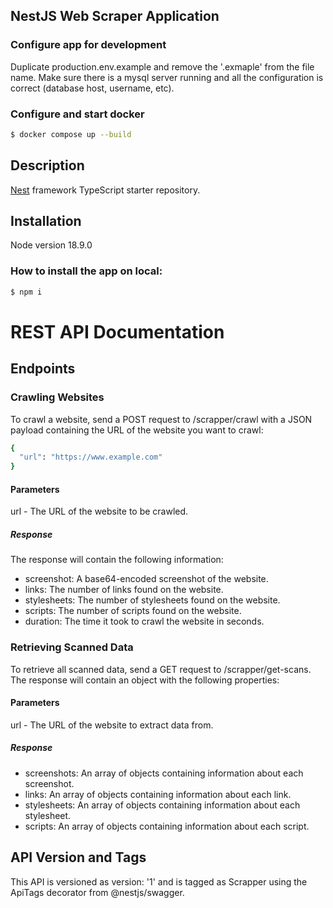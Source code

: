 ## NestJS Web Scraper Application
### Configure app for development
Duplicate production.env.example and remove the '.exmaple' from the file name.
Make sure there is a mysql server running and all the configuration is correct (database host, username, etc).

### Configure and start docker
```bash
$ docker compose up --build
```
## Description

[Nest](https://github.com/nestjs/nest) framework TypeScript starter repository.

## Installation

Node version 18.9.0

### How to install the app on local:

```bash
$ npm i
```


# REST API Documentation

## Endpoints

### Crawling Websites

To crawl a website, send a POST request to /scrapper/crawl with a JSON payload containing the URL of the website you
want to crawl:

```bash
{
  "url": "https://www.example.com"
}
```

#### Parameters

url - The URL of the website to be crawled.

##### Response

The response will contain the following information:

- screenshot: A base64-encoded screenshot of the website.
- links: The number of links found on the website.
- stylesheets: The number of stylesheets found on the website.
- scripts: The number of scripts found on the website.
- duration: The time it took to crawl the website in seconds.

### Retrieving Scanned Data

To retrieve all scanned data, send a GET request to /scrapper/get-scans. The response will contain an object with the
following properties:

#### Parameters

url - The URL of the website to extract data from.

##### Response

- screenshots: An array of objects containing information about each screenshot.
- links: An array of objects containing information about each link.
- stylesheets: An array of objects containing information about each stylesheet.
- scripts: An array of objects containing information about each script.

## API Version and Tags

This API is versioned as version: '1' and is tagged as Scrapper using the ApiTags decorator from @nestjs/swagger.
